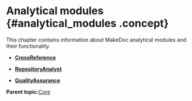 # Analytical modules {#analytical_modules .concept}

This chapter contains information about MakeDoc analytical modules and their functionality.

-   **[CrossReference](../../core/analytical_modules/cross.md)**  

-   **[RepositoryAnalyst](../../core/analytical_modules/ra.md)**  

-   **[QualityAssurance](../../core/analytical_modules/qa.md)**  


**Parent topic:**[Core](../../core/core.md)


